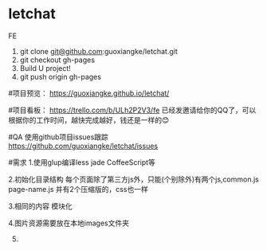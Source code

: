 # letchat
FE
1. git clone git@github.com:guoxiangke/letchat.git
2. git checkout gh-pages
3. Build U project!
4. git push origin gh-pages

#项目预览：
https://guoxiangke.github.io/letchat/

#项目看板：
https://trello.com/b/ULh2P2V3/fe
已经发邀请给你的QQ了，可以根据你的工作时间，越快完成越好，钱还是一样的😊

#QA 使用github项目issues跟踪
https://github.com/guoxiangke/letchat/issues

#需求
1.使用glup编译less jade CoffeeScript等

2.初始化目录结构 每个页面除了第三方js外，只能(个别除外)有两个js,common.js page-name.js 并有2个压缩版的，css也一样

3.相同的内容 模块化

4.图片资源需要放在本地images文件夹

5.
